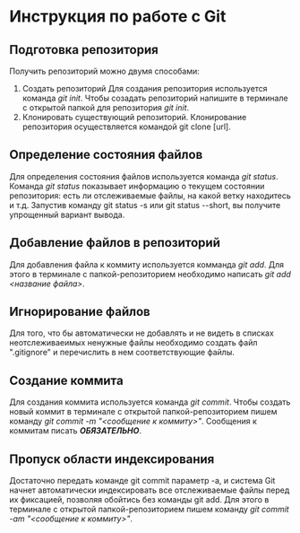 # Инструкция по работе с Git

## Подготовка репозитория
Получить репозиторий можно двумя способами:
1. Создать репозиторий
Для создания репозитория используется команда *git init*. Чтобы созадать репозиторий напишите в терминале с открытой папкой для репозитория *git init*.
2. Клонировать существующий репозиторий.
Клонирование репозитория осуществляется командой git clone [url].

## Определение состояния файлов
Для определения состояния файлов используется команда *git status*. Команда *git status* показывает информацию о текущем состоянии репозитория: есть ли отслеживаемые файлы, на какой ветку находитесь и т.д.
Запустив команду git status -s или git status --short, вы получите упрощенный
вариант вывода.

## Добавление файлов в репозиторий
Для добавления файла к коммиту используется комманда *git add*. Для этого в терминале с папкой-репозиторием необходимо написать *git add <название файла>*.

## Игнорирование файлов
Для того, что бы автоматически не добавлять и не видеть в списках неотслеживаеимых ненужные файлы необходимо создать файл ".gitignore" и перечислить в нем соответствующие файлы.

## Создание коммита
Для создания коммита используется команда *git commit*. Чтобы создать новый коммит в терминале с открытой папкой-репозиторием пишем команду *git commit -m "<сообщение к коммиту>"*. Сообщения к коммитам писать ***ОБЯЗАТЕЛЬНО***.

## Пропуск области индексирования
Достаточно передать команде git commit параметр -a, и система Git начнет автоматически индексировать все отслеживаемые файлы перед их фиксацией, позволяя обойтись без команды
git add. Для этого в терминале с открытой папкой-репозиторием пишем команду *git commit -аm "<сообщение к коммиту>"*.
